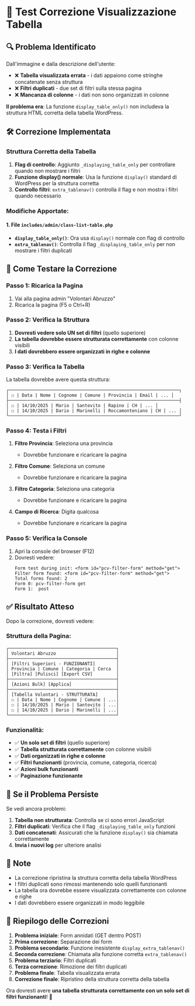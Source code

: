 # 🎯 Test Correzione Visualizzazione Tabella

## 🔍 Problema Identificato

Dall'immagine e dalla descrizione dell'utente:
- ❌ **Tabella visualizzata errata** - i dati appaiono come stringhe concatenate senza struttura
- ❌ **Filtri duplicati** - due set di filtri sulla stessa pagina
- ❌ **Mancanza di colonne** - i dati non sono organizzati in colonne

**Il problema era**: La funzione `display_table_only()` non includeva la struttura HTML corretta della tabella WordPress.

## 🛠️ Correzione Implementata

### **Struttura Corretta della Tabella**
1. **Flag di controllo**: Aggiunto `_displaying_table_only` per controllare quando non mostrare i filtri
2. **Funzione display() normale**: Usa la funzione `display()` standard di WordPress per la struttura corretta
3. **Controllo filtri**: `extra_tablenav()` controlla il flag e non mostra i filtri quando necessario

### **Modifiche Apportate:**

#### 1. **File `includes/admin/class-list-table.php`**
- **`display_table_only()`**: Ora usa `display()` normale con flag di controllo
- **`extra_tablenav()`**: Controlla il flag `_displaying_table_only` per non mostrare i filtri duplicati

## 🧪 Come Testare la Correzione

### Passo 1: Ricarica la Pagina
1. Vai alla pagina admin "Volontari Abruzzo"
2. Ricarica la pagina (F5 o Ctrl+R)

### Passo 2: Verifica la Struttura
1. **Dovresti vedere solo UN set di filtri** (quello superiore)
2. **La tabella dovrebbe essere strutturata correttamente** con colonne visibili
3. **I dati dovrebbero essere organizzati in righe e colonne**

### Passo 3: Verifica la Tabella
La tabella dovrebbe avere questa struttura:
```
┌─────────────────────────────────────────────────────────────────┐
│ ☐ | Data | Nome | Cognome | Comune | Provincia | Email | ... │
├─────────────────────────────────────────────────────────────────┤
│ ☐ | 14/10/2025 | Mario | Santovito | Rapino | CH | ... │
│ ☐ | 14/10/2025 | Dario | Marinelli | Roccamonteniano | CH | ... │
└─────────────────────────────────────────────────────────────────┘
```

### Passo 4: Testa i Filtri
1. **Filtro Provincia**: Seleziona una provincia
   - Dovrebbe funzionare e ricaricare la pagina

2. **Filtro Comune**: Seleziona un comune
   - Dovrebbe funzionare e ricaricare la pagina

3. **Filtro Categoria**: Seleziona una categoria
   - Dovrebbe funzionare e ricaricare la pagina

4. **Campo di Ricerca**: Digita qualcosa
   - Dovrebbe funzionare e ricaricare la pagina

### Passo 5: Verifica la Console
1. Apri la console del browser (F12)
2. Dovresti vedere:
   ```
   Form test during init: <form id="pcv-filter-form" method="get">
   Filter form found: <form id="pcv-filter-form" method="get">
   Total forms found: 2
   Form 0: pcv-filter-form get
   Form 1:  post
   ```

## ✅ Risultato Atteso

Dopo la correzione, dovresti vedere:

### Struttura della Pagina:
```
┌─────────────────────────────────────────┐
│ Volontari Abruzzo                       │
├─────────────────────────────────────────┤
│ [Filtri Superiori - FUNZIONANTI]        │
│ Provincia | Comune | Categoria | Cerca  │
│ [Filtra] [Pulisci] [Export CSV]         │
├─────────────────────────────────────────┤
│ [Azioni Bulk] [Applica]                 │
├─────────────────────────────────────────┤
│ [Tabella Volontari - STRUTTURATA]       │
│ ☐ | Data | Nome | Cognome | Comune | ...│
│ ☐ | 14/10/2025 | Mario | Santovito | ...│
│ ☐ | 14/10/2025 | Dario | Marinelli | ...│
└─────────────────────────────────────────┘
```

### Funzionalità:
- ✅ **Un solo set di filtri** (quello superiore)
- ✅ **Tabella strutturata correttamente** con colonne visibili
- ✅ **Dati organizzati in righe e colonne**
- ✅ **Filtri funzionanti** (provincia, comune, categoria, ricerca)
- ✅ **Azioni bulk funzionanti**
- ✅ **Paginazione funzionante**

## 🚨 Se il Problema Persiste

Se vedi ancora problemi:

1. **Tabella non strutturata**: Controlla se ci sono errori JavaScript
2. **Filtri duplicati**: Verifica che il flag `_displaying_table_only` funzioni
3. **Dati concatenati**: Assicurati che la funzione `display()` sia chiamata correttamente
4. **Invia i nuovi log** per ulteriore analisi

## 📝 Note

- La correzione ripristina la struttura corretta della tabella WordPress
- I filtri duplicati sono rimossi mantenendo solo quelli funzionanti
- La tabella ora dovrebbe essere visualizzata correttamente con colonne e righe
- I dati dovrebbero essere organizzati in modo leggibile

## 🎉 Riepilogo delle Correzioni

1. **Problema iniziale**: Form annidati (GET dentro POST)
2. **Prima correzione**: Separazione dei form
3. **Problema secondario**: Funzione inesistente `display_extra_tablenav()`
4. **Seconda correzione**: Chiamata alla funzione corretta `extra_tablenav()`
5. **Problema terziario**: Filtri duplicati
6. **Terza correzione**: Rimozione dei filtri duplicati
7. **Problema finale**: Tabella visualizzata errata
8. **Correzione finale**: Ripristino della struttura corretta della tabella

Ora dovresti avere **una tabella strutturata correttamente con un solo set di filtri funzionanti**! 🎯
